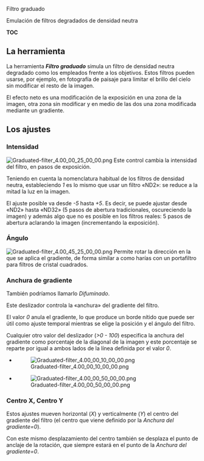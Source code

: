 <div class="pagetitle">

Filtro graduado

</div>
<div class="headline">

Emulación de filtros degradados de densidad neutra

</div>

__TOC__

## La herramienta

La herramienta ***Filtro graduado*** simula un filtro de densidad neutra
degradado como los empleados frente a los objetivos. Estos filtros
pueden usarse, por ejemplo, en fotografía de paisaje para limitar el
brillo del cielo sin modificar el resto de la imagen.

El efecto neto es una modificación de la exposición en una zona de la
imagen, otra zona sin modificar y en medio de las dos una zona
modificada mediante un gradiente.

## Los ajustes

### Intensidad

![](Graduated-filter_4.00_00_25_00_00.png "Graduated-filter_4.00_00_25_00_00.png")
Este control cambia la intensidad del filtro, en pasos de exposición.

Teniendo en cuenta la nomenclatura habitual de los filtros de densidad
neutra, estableciendo *1* es lo mismo que usar un filtro «ND2»: se
reduce a la mitad la luz en la imagen.

El ajuste posible va desde *-5* hasta *+5*. Es decir, se puede ajustar
desde «ND2» hasta «ND32» (5 pasos de abertura tradicionales,
oscureciendo la imagen) y además algo que no es posible en los filtros
reales: 5 pasos de abertura aclarando la imagen (incrementando la
exposición).

### Ángulo

![](Graduated-filter_4.00_45_25_00_00.png "Graduated-filter_4.00_45_25_00_00.png")
Permite rotar la dirección en la que se aplica el gradiente, de forma
similar a como harías con un portafiltro para filtros de cristal
cuadrados.

### Anchura de gradiente

También podríamos llamarlo *Difuminado*.

Este deslizador controla la «anchura» del gradiente del filtro.

El valor *0* anula el gradiente, lo que produce un borde nítido que
puede ser útil como ajuste temporal mientras se elige la posición y el
ángulo del filtro.

Cualquier otro valor del deslizador (*\>0 - 100*) especifica la anchura
del gradiente como porcentaje de la diagonal de la imagen y este
porcentaje se reparte por igual a ambos lados de la línea definida por
el valor *0*.

<div>

- <figure>
  <img src="Graduated-filter_4.00_00_10_00_00.png"
  title="Graduated-filter_4.00_00_10_00_00.png" />
  <figcaption>Graduated-filter_4.00_00_10_00_00.png</figcaption>
  </figure>

- <figure>
  <img src="Graduated-filter_4.00_00_50_00_00.png"
  title="Graduated-filter_4.00_00_50_00_00.png" />
  <figcaption>Graduated-filter_4.00_00_50_00_00.png</figcaption>
  </figure>

</div>

### Centro X, Centro Y

Estos ajustes mueven horizontal (*X*) y verticalmente (*Y*) el centro
del gradiente del filtro (el centro que viene definido por la *Anchura
del gradiente=0*).

Con este mismo desplazamiento del centro también se desplaza el punto de
anclaje de la rotación, que siempre estará en el punto de la *Anchura
del gradiente=0*.